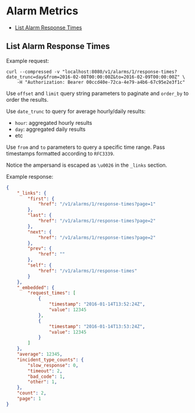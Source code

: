 # Alarm Metrics

* [List Alarm Response Times](#list-alarm-response-times)

## List Alarm Response Times

Example request:

```
curl --compressed -v "localhost:8080/v1/alarms/1/response-times?date_trunc=day&from=2016-02-08T00:00:00Z&to=2016-02-09T00:00:00Z" \
	-H "Authorization: Bearer 00ccd40e-72ca-4e79-a4b6-67c95e2e3f1c"
```

Use `offset` and `limit` query string parameters to paginate and `order_by` to order the results.

Use `date_trunc` to query for average hourly/daily results:

- `hour`: aggregated hourly results
- `day`: aggregated daily results
- etc

Use `from` and `to` parameters to query a specific time range. Pass timestamps formatted according to `RFC3339`.

Notice the ampersand is escaped as `\u0026` in the `_links` section.

Example response:

```json
{
	"_links": {
		"first": {
			"href": "/v1/alarms/1/response-times?page=1"
		},
		"last": {
			"href": "/v1/alarms/1/response-times?page=2"
		},
		"next": {
			"href": "/v1/alarms/1/response-times?page=2"
		},
		"prev": {
			"href": ""
		},
		"self": {
			"href": "/v1/alarms/1/response-times"
		}
	},
	"_embedded": {
		"request_times": [
			{
				"timestamp": "2016-01-14T13:52:24Z",
				"value": 12345
			},
			{
				"timestamp": "2016-01-14T13:53:24Z",
				"value": 12345
			}
		]
	},
	"average": 12345,
	"incident_type_counts": {
		"slow_response": 0,
		"timeout": 2,
		"bad_code": 1,
		"other": 1,
	},
	"count": 2,
	"page": 1
}
```
